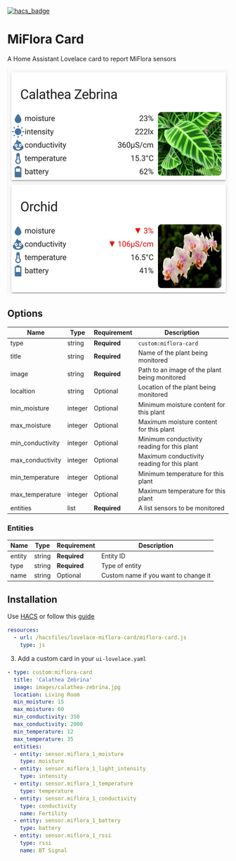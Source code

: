 [![hacs_badge](https://img.shields.io/badge/HACS-Custom-orange.svg?style=for-the-badge)](https://github.com/custom-components/hacs)


# MiFlora Card

A Home Assistant Lovelace card to report MiFlora sensors

![miflora-card](https://github.com/lbouriez/lovelace-miflora-card/raw/master/miflora-card.png)

## Options

| Name             | Type    | Requirement  | Description                                   |
| ---------------- | ------- | ------------ | --------------------------------------------- |
| type             | string  | **Required** | `custom:miflora-card`                         |
| title            | string  | **Required** | Name of the plant being monitored             |
| image            | string  | **Required** | Path to an image of the plant being monitored |
| localtion        | string  | Optional     | Location of the plant being monitored         |
| min_moisture     | integer | Optional     | Minimum moisture content for this plant       |
| max_moisture     | integer | Optional     | Maximum moisture content for this plant       |
| min_conductivity | integer | Optional     | Minimum conductivity reading for this plant   |
| max_conductivity | integer | Optional     | Maximum conductivity reading for this plant   |
| min_temperature  | integer | Optional     | Minimum temperature for this plant            |
| max_temperature  | integer | Optional     | Maximum temperature for this plant            |
| entities         | list    | **Required** | A list sensors to be monitored                |

### Entities

| Name             | Type    | Requirement  | Description                                   |
| ---------------- | ------- | ------------ | --------------------------------------------- |
| entity           | string  | **Required** | Entity ID                                     |
| type             | string  | **Required** | Type of entity                                |
| name             | string  | Optional     | Custom name if you want to change it          |


## Installation

Use [HACS](https://hacs.xyz) or follow this [guide](https://github.com/thomasloven/hass-config/wiki/Lovelace-Plugins)


```yaml
resources:
  - url: /hacsfiles/lovelace-miflora-card/miflora-card.js
    type: js
```

3. Add a custom card in your `ui-lovelace.yaml`

```yaml
- type: custom:miflora-card
  title: 'Calathea Zebrina'
  image: images/calathea-zebrina.jpg
  location: Living Room
  min_moisture: 15
  max_moisture: 60
  min_conductivity: 350
  max_conductivity: 2000
  min_temperature: 12
  max_temperature: 35
  entities:
  - entity: sensor.miflora_1_moisture
    type: moisture
  - entity: sensor.miflora_1_light_intensity
    type: intensity
  - entity: sensor.miflora_1_temperature
    type: temperature
  - entity: sensor.miflora_1_conductivity
    type: conductivity
    name: Fertility
  - entity: sensor.miflora_1_battery
    type: battery
  - entity: sensor.miflora_1_rssi
    type: rssi
    name: BT Signal
```
